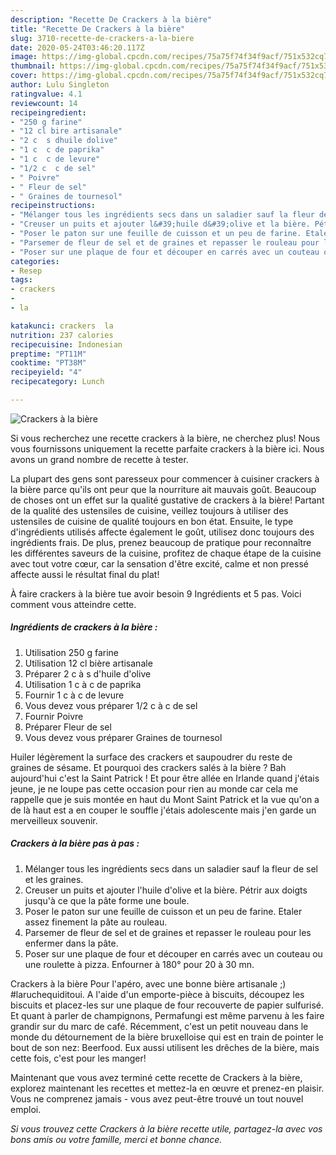 ```yaml
---
description: "Recette De Crackers à la bière"
title: "Recette De Crackers à la bière"
slug: 3710-recette-de-crackers-a-la-biere
date: 2020-05-24T03:46:20.117Z
image: https://img-global.cpcdn.com/recipes/75a75f74f34f9acf/751x532cq70/crackers-a-la-biere-photo-principale-de-la-recette.jpg
thumbnail: https://img-global.cpcdn.com/recipes/75a75f74f34f9acf/751x532cq70/crackers-a-la-biere-photo-principale-de-la-recette.jpg
cover: https://img-global.cpcdn.com/recipes/75a75f74f34f9acf/751x532cq70/crackers-a-la-biere-photo-principale-de-la-recette.jpg
author: Lulu Singleton
ratingvalue: 4.1
reviewcount: 14
recipeingredient:
- "250 g farine"
- "12 cl bire artisanale"
- "2 c  s dhuile dolive"
- "1 c  c de paprika"
- "1 c  c de levure"
- "1/2 c  c de sel"
- " Poivre"
- " Fleur de sel"
- " Graines de tournesol"
recipeinstructions:
- "Mélanger tous les ingrédients secs dans un saladier sauf la fleur de sel et les graines."
- "Creuser un puits et ajouter l&#39;huile d&#39;olive et la bière. Pétrir aux doigts jusqu&#39;à ce que la pâte forme une boule."
- "Poser le paton sur une feuille de cuisson et un peu de farine. Etaler assez finement la pâte au rouleau."
- "Parsemer de fleur de sel et de graines et repasser le rouleau pour les enfermer dans la pâte."
- "Poser sur une plaque de four et découper en carrés avec un couteau ou une roulette à pizza. Enfourner à 180° pour 20 à 30 mn."
categories:
- Resep
tags:
- crackers
- 
- la

katakunci: crackers  la 
nutrition: 237 calories
recipecuisine: Indonesian
preptime: "PT11M"
cooktime: "PT38M"
recipeyield: "4"
recipecategory: Lunch

---
```



![Crackers à la bière](https://img-global.cpcdn.com/recipes/75a75f74f34f9acf/751x532cq70/crackers-a-la-biere-photo-principale-de-la-recette.jpg)

Si vous recherchez une recette crackers à la bière, ne cherchez plus! Nous vous fournissons uniquement la recette parfaite crackers à la bière ici. Nous avons un grand nombre de recette à tester.

La plupart des gens sont paresseux pour commencer à cuisiner crackers à la bière parce qu'ils ont peur que la nourriture ait mauvais goût. Beaucoup de choses ont un effet sur la qualité gustative de crackers à la bière! Partant de la qualité des ustensiles de cuisine, veillez toujours à utiliser des ustensiles de cuisine de qualité toujours en bon état. Ensuite, le type d'ingrédients utilisés affecte également le goût, utilisez donc toujours des ingrédients frais. De plus, prenez beaucoup de pratique pour reconnaître les différentes saveurs de la cuisine, profitez de chaque étape de la cuisine avec tout votre cœur, car la sensation d'être excité, calme et non pressé affecte aussi le résultat final du plat!

<!--inarticleads1-->

À faire crackers à la bière tue avoir besoin 9 Ingrédients et 5 pas. Voici comment vous atteindre cette.

##### Ingrédients de crackers à la bière :

1. Utilisation 250 g farine
1. Utilisation 12 cl bière artisanale
1. Préparer 2 c à s d&#39;huile d&#39;olive
1. Utilisation 1 c à c de paprika
1. Fournir 1 c à c de levure
1. Vous devez vous préparer 1/2 c à c de sel
1. Fournir  Poivre
1. Préparer  Fleur de sel
1. Vous devez vous préparer  Graines de tournesol


Huiler légèrement la surface des crackers et saupoudrer du reste de graines de sésame. Et pourquoi des crackers salés à la bière ? Bah aujourd&#39;hui c&#39;est la Saint Patrick ! Et pour être allée en Irlande quand j&#39;étais jeune, je ne loupe pas cette occasion pour rien au monde car cela me rappelle que je suis montée en haut du Mont Saint Patrick et la vue qu&#39;on a de là haut est a en couper le souffle j&#39;étais adolescente mais j&#39;en garde un merveilleux souvenir. 

<!--inarticleads2-->

##### Crackers à la bière pas à pas :

1. Mélanger tous les ingrédients secs dans un saladier sauf la fleur de sel et les graines.
1. Creuser un puits et ajouter l&#39;huile d&#39;olive et la bière. Pétrir aux doigts jusqu&#39;à ce que la pâte forme une boule.
1. Poser le paton sur une feuille de cuisson et un peu de farine. Etaler assez finement la pâte au rouleau.
1. Parsemer de fleur de sel et de graines et repasser le rouleau pour les enfermer dans la pâte.
1. Poser sur une plaque de four et découper en carrés avec un couteau ou une roulette à pizza. Enfourner à 180° pour 20 à 30 mn.


Crackers à la bière Pour l&#39;apéro, avec une bonne bière artisanale ;) #laruchequiditoui. A l&#39;aide d&#39;un emporte-pièce à biscuits, découpez les biscuits et placez-les sur une plaque de four recouverte de papier sulfurisé. Et quant à parler de champignons, Permafungi est même parvenu à les faire grandir sur du marc de café. Récemment, c&#39;est un petit nouveau dans le monde du détournement de la bière bruxelloise qui est en train de pointer le bout de son nez: Beerfood. Eux aussi utilisent les drêches de la bière, mais cette fois, c&#39;est pour les manger! 

<!--inarticleads1-->

<p>
Maintenant que vous avez terminé cette recette de Crackers à la bière, explorez maintenant les recettes et mettez-la en œuvre et prenez-en plaisir. Vous ne comprenez jamais - vous avez peut-être trouvé un tout nouvel emploi.
</p>

<p>
<i>Si vous trouvez cette Crackers à la bière recette utile, partagez-la avec vos bons amis ou votre famille, merci et bonne chance.</i>
</p>
